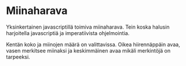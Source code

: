 # Miinaharava

Yksinkertainen javascriptillä toimiva miinaharava. Tein koska halusin harjoitella javascriptiä ja imperatiivista ohjelmointia.

Kentän koko ja miinojen määrä on valittavissa. Oikea hiirennäppäin avaa, vasen merkitsee miinaksi ja keskimmäinen avaa mikäli merkintöjä on tarpeeksi.
